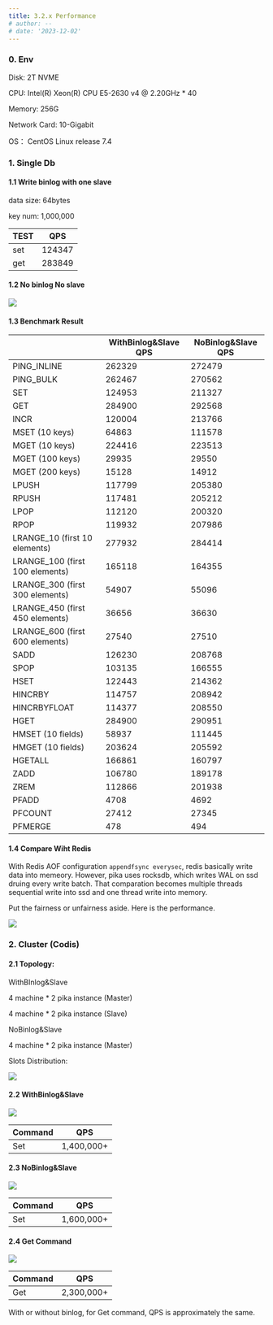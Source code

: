 ```yaml
---
title: 3.2.x Performance
# author: --
# date: '2023-12-02'
---
```


### 0. Env

Disk: 2T NVME

CPU: Intel(R) Xeon(R) CPU E5-2630 v4 @ 2.20GHz \* 40

Memory: 256G

Network Card: 10-Gigabit

OS： CentOS Linux release 7.4

### 1. Single Db

#### 1.1 Write binlog with one slave

data size: 64bytes

key num: 1,000,000

| TEST | QPS    |
| ---- | ------ |
| set  | 124347 |
| get  | 283849 |

#### 1.2 No binlog No slave

![](https://camo.githubusercontent.com/599aad0d74e6e5b00c01e27d6006e12517b1599dda2448cbda41e08ffb3fa92e/68747470733a2f2f77686f69616d692e6769746875622e696f2f7075626c69632f696d616765732f696d616765732f73696e676c6544622e706e67)

#### 1.3 Benchmark Result


|                                 | WithBinlog&Slave QPS | NoBinlog&Slave QPS |
| ------------------------------- | -------------------- | ------------------ |
| PING_INLINE                     | 262329               | 272479             |
| PING_BULK                       | 262467               | 270562             |
| SET                             | 124953               | 211327             |
| GET                             | 284900               | 292568             |
| INCR                            | 120004               | 213766             |
| MSET (10 keys)                  | 64863                | 111578             |
| MGET (10 keys)                  | 224416               | 223513             |
| MGET (100 keys)                 | 29935                | 29550              |
| MGET (200 keys)                 | 15128                | 14912              |
| LPUSH                           | 117799               | 205380             |
| RPUSH                           | 117481               | 205212             |
| LPOP                            | 112120               | 200320             |
| RPOP                            | 119932               | 207986             |
| LRANGE_10 (first 10 elements)   | 277932               | 284414             |
| LRANGE_100 (first 100 elements) | 165118               | 164355             |
| LRANGE_300 (first 300 elements) | 54907                | 55096              |
| LRANGE_450 (first 450 elements) | 36656                | 36630              |
| LRANGE_600 (first 600 elements) | 27540                | 27510              |
| SADD                            | 126230               | 208768             |
| SPOP                            | 103135               | 166555             |
| HSET                            | 122443               | 214362             |
| HINCRBY                         | 114757               | 208942             |
| HINCRBYFLOAT                    | 114377               | 208550             |
| HGET                            | 284900               | 290951             |
| HMSET (10 fields)               | 58937                | 111445             |
| HMGET (10 fields)               | 203624               | 205592             |
| HGETALL                         | 166861               | 160797             |
| ZADD                            | 106780               | 189178             |
| ZREM                            | 112866               | 201938             |
| PFADD                           | 4708                 | 4692               |
| PFCOUNT                         | 27412                | 27345              |
| PFMERGE                         | 478                  | 494                |

#### 1.4 Compare Wiht Redis

With Redis AOF configuration `appendfsync everysec`, redis basically write data into memeory. However, pika uses rocksdb, which writes WAL on ssd druing every write batch. That comparation becomes multiple threads sequential write into ssd and one thread write into memory.

Put the fairness or unfairness aside. Here is the performance.

![](https://camo.githubusercontent.com/8f907d90ae5a16aa2e58fc22e77ff99a870269cd6febcec1047cb837cbd0f740/68747470733a2f2f77686f69616d692e6769746875622e696f2f7075626c69632f696d616765732f696d616765732f436f6d706172655769746852656469732e706e67)

### 2. Cluster (Codis)

[](#2-cluster-codis)

#### 2.1 Topology:

[](#21-topology)

WithBInlog&Slave

4 machine \* 2 pika instance (Master)

4 machine \* 2 pika instance (Slave)

NoBinlog&Slave

4 machine \* 2 pika instance (Master)

Slots Distribution:

![](https://camo.githubusercontent.com/b9a891126edd35b1694fb4e83a1c82234162c80147ef02bb0585277ab421e5ce/68747470733a2f2f77686f69616d692e6769746875622e696f2f7075626c69632f696d616765732f696d616765732f6e65775f746f706f2e706e67)

#### 2.2 WithBinlog&Slave

[](#22-withbinlogslave)

![](https://camo.githubusercontent.com/19d366b2d79f92711848c379509a238f1dcfff778dbf9954279ebedfa4d43529/68747470733a2f2f77686f69616d692e6769746875622e696f2f7075626c69632f696d616765732f696d616765732f6e65775f7769746862696e6c6f67736c6176652e706e67)

| Command | QPS        |
| ------- | ---------- |
| Set     | 1,400,000+ |

#### 2.3 NoBinlog&Slave

[](#23-nobinlogslave)

![](https://camo.githubusercontent.com/a476629aa1a678ece642e9ca5aba9b67be4da2f846bd4ce7421583f4feb43fc6/68747470733a2f2f77686f69616d692e6769746875622e696f2f7075626c69632f696d616765732f696d616765732f6e65775f6e6f62696e6c6f672e706e67)

| Command | QPS        |
| ------- | ---------- |
| Set     | 1,600,000+ |

#### 2.4 Get Command

[](#24-get-command)

![](https://camo.githubusercontent.com/9bbc99e9d14adcd6481ba6317bcedd054163e139cd5b0ba77b9056aa89bb3955/68747470733a2f2f77686f69616d692e6769746875622e696f2f7075626c69632f696d616765732f696d616765732f6e65775f6765742e706e67)

| Command | QPS        |
| ------- | ---------- |
| Get     | 2,300,000+ |

With or without binlog, for Get command, QPS is approximately the same.
